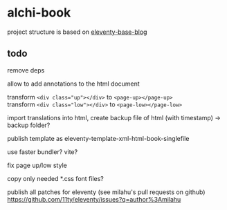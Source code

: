 # alchi-book

project structure is based on [eleventy-base-blog](https://github.com/11ty/eleventy-base-blog)

## todo

remove deps
 
allow to add annotations to the html document

transform  `<div class="up"></div>`   to  `<page-up></page-up>`  
transform  `<div class="low"></div>`  to  `<page-low></page-low>`

import translations into html, create backup file of html (with timestamp) -> backup folder?

publish template as eleventy-template-xml-html-book-singlefile

use faster bundler? vite?

fix page up/low style

copy only needed *.css font files?

publish all patches for eleventy (see milahu's pull requests on github)
https://github.com/11ty/eleventy/issues?q=author%3Amilahu

